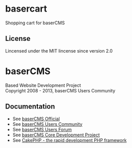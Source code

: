 basercart
=========
Shopping cart for baserCMS

License
-------
Lincensed under the MIT lincense since version 2.0

baserCMS
==========
Based Website Development Project  
Copyright 2008 - 2013, baserCMS Users Community  

Documentation
-------------

- See [baserCMS Official](http://basercms.net/)
- See [baserCMS Users Community](http://sites.google.com/site/baserusers/)
- See [baserCMS Users Forum](http://forum.basercms.net/)
- See [baserCMS Core Development Project](http://project.e-catchup.jp/projects/show/basercms) 
- See [CakePHP - the rapid development PHP framework](http://cakephp.jp)
